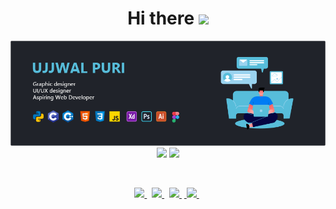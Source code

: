 <h1 align="center"> Hi there  <img src="https://media.giphy.com/media/hvRJCLFzcasrR4ia7z/giphy.gif" size="25px"> </h1>
<div align="center">
  <img src="https://github.com/ujjwalpuri29/ujjwalpuri29/blob/Banner/Banner.png" width=1000px>
</div>
<div align="center">
  <!--<img src='https://github-readme-stats.vercel.app/api/top-langs/?username=ujjwalpuri29&layout=compact&show_icons=true&theme=react'/>-->
  <img width=425px src='https://github-readme-stats.vercel.app/api?username=ujjwalpuri29&show_icons=true&theme=react'>
  <img width=425px src='https://github-readme-streak-stats.herokuapp.com/?user=ujjwalpuri29&show_icons=true&theme=react'>
</div>

<span>&nbsp;</span>

<div align="center">
  <a href="https://www.linkedin.com/in/ujjwal-puri/">
    <img src="https://img.icons8.com/color/48/000000/linkedin.png" width="32px"/>
  </a><span>&nbsp;</span>
  <a href="mailto:mail.ujjwalpuri29@yahoo.com">
    <img src="https://img.icons8.com/fluent/48/000000/mail.png" width="32px"/>
  </a><span>&nbsp;</span>
  <a href="https://www.instagram.com/ujjwal._.p/">
    <img src="https://img.icons8.com/fluent/48/000000/instagram-new.png" width="32px"/>
  </a><span>&nbsp;</span><a href="https://github.com/ujjwalpuri29">
    <img src="https://img.icons8.com/fluent/48/000000/github.png" width="32px"/>
  </a><span>&nbsp;</span>
</div>
